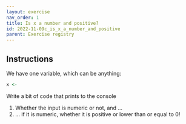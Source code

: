 ```yaml
---
layout: exercise 
nav_order: 1
title: Is x a number and positive?
id: 2022-11-09c_is_x_a_number_and_positive
parent: Exercise registry
---
```


## Instructions

We have one variable, which can be anything:

```R
x <- 
```

Write a bit of code that prints to the console
1. Whether the input is numeric or not, and ... 
2. ... if it is numeric, whether it is positive or lower than or equal to 0!
